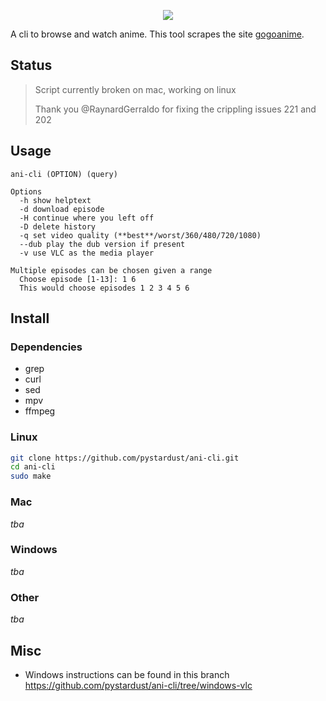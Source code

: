 <p align="center"><img src="https://capsule-render.vercel.app/api?type=soft&fontColor=e5ab3e&text=pystardust/ani-cli&height=150&fontSize=60&desc= beautiful, documented and portable.&descAlignY=75&descAlign=60&color=00000000&animation=twinkling"></p> 

A cli to browse and watch anime. This tool scrapes the site [gogoanime](https://gogoanime.pe).

## Status

> Script currently broken on mac, working on linux
> 
> Thank you @RaynardGerraldo for fixing the crippling issues 221 and 202

## Usage
  ```
  ani-cli (OPTION) (query)

  Options
    -h show helptext
    -d download episode
    -H continue where you left off
    -D delete history
    -q set video quality (**best**/worst/360/480/720/1080)
    --dub play the dub version if present
    -v use VLC as the media player
  
  Multiple episodes can be chosen given a range
    Choose episode [1-13]: 1 6
    This would choose episodes 1 2 3 4 5 6
  ```
  
## Install

### Dependencies

* grep
* curl
* sed
* mpv
* ffmpeg

### Linux

```sh
git clone https://github.com/pystardust/ani-cli.git
cd ani-cli
sudo make
```
### Mac
*tba*

### Windows
*tba*

### Other
*tba*



## Misc

- Windows instructions can be found in this branch https://github.com/pystardust/ani-cli/tree/windows-vlc
